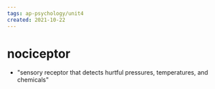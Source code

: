 ```yaml
---
tags: ap-psychology/unit4 
created: 2021-10-22
---
```


# nociceptor

- "sensory receptor that detects hurtful pressures, temperatures, and chemicals" 
